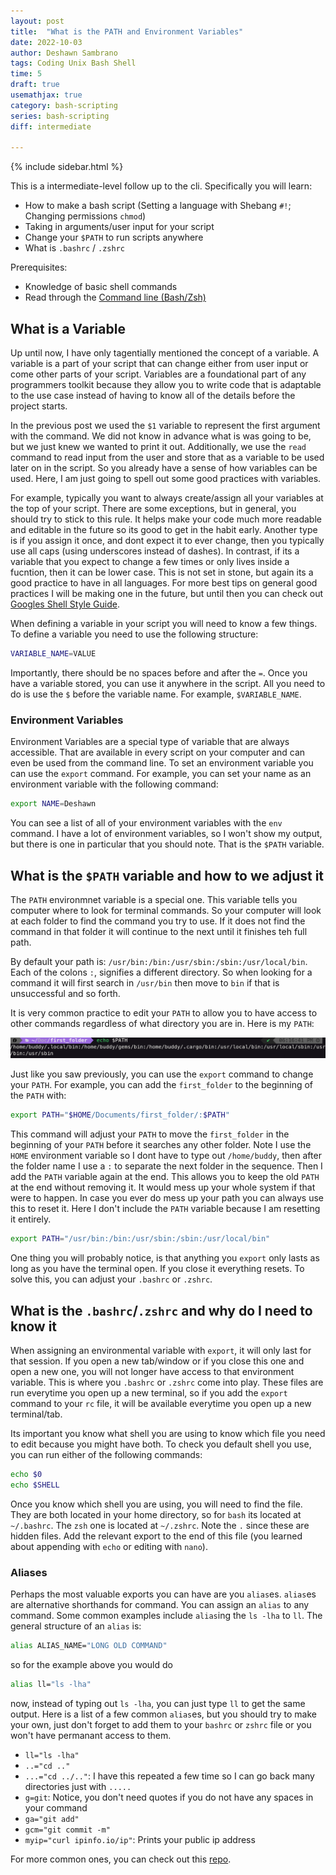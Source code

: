 ```yaml
---
layout: post
title:  "What is the PATH and Environment Variables"
date: 2022-10-03
author: Deshawn Sambrano
tags: Coding Unix Bash Shell
time: 5
draft: true
usemathjax: true
category: bash-scripting
series: bash-scripting
diff: intermediate

---
```


{% include sidebar.html %}

<section class="takeaways">

This is a intermediate-level follow up to the cli. Specifically you will learn:
- How to make a bash script (Setting a language with Shebang `#!`; Changing permissions `chmod`)
- Taking in arguments/user input for your script
- Change your `$PATH` to run scripts anywhere
- What is `.bashrc` / `.zshrc`

Prerequisites:

- Knowledge of basic shell commands 
- Read through the [Command line (Bash/Zsh)](cli.md)

</section>


## What is a Variable

<!-- excerpt-start -->
Up until now, I have only tagentially mentioned the concept of a variable.
A variable is a part of your script that can change either from user input or come other parts of your script.
Variables are a foundational part of any programmers toolkit because they allow you to write code that is adaptable to the use case instead of having to know all of the details before the project starts. 

In the previous post we used the `$1` variable to represent the first argument with the command.
We did not know in advance what is was going to be, but we just knew we wanted to print it out. 
Additionally, we use the `read` command to read input from the user and store that as a variable to be used later on in the script.
So you already have a sense of how variables can be used.
Here, I am just going to spell out some good practices with variables.

<!-- excerpt-end -->

For example, typically you want to always create/assign all your variables at the top of your script. 
There are some exceptions, but in general, you should try to stick to this rule.
It helps make your code much more readable and editable in the future so its good to get in the habit early.
Another type is if you assign it once, and dont expect it to ever change, then you typically use all caps (using underscores instead of dashes).
In contrast, if its a variable that you expect to change a few times or only lives inside a fucntion, then it can be lower case.
This is not set in stone, but again its a good practice to have in all languages.
For more best tips on general good practices I will be making one in the future, but until then you can check out [Googles Shell Style Guide][google-bash-style].

When defining a variable in your script you will need to know a few things. 
To define a variable you need to use the following structure:

```bash
VARIABLE_NAME=VALUE
```

Importantly, there should be no spaces before and after the `=`.
Once you have a variable stored, you can use it anywhere in the script.
All you need to do is use the `$` before the variable name. For example, `$VARIABLE_NAME`.


### Environment Variables

Environment Variables are a special type of variable that are always accessible.
That are available in every script on your computer and can even be used from the command line.
To set an environment variable you can use the `export` command.
For example, you can set your name as an environment variable with the following command:

```bash
export NAME=Deshawn
```

You can see a list of all of your environment variables with the `env` command.
I have a lot of environment variables, so I won't show my output, but there is one in particular that you should note.
That is the `$PATH` variable.

## What is the `$PATH` variable and how to we adjust it

The `PATH` environmnet variable is a special one.
This variable tells you computer where to look for terminal commands.
So your computer will look at each folder to find the command you try to use.
If it does not find the command in that folder it will continue to the next until it finishes teh full path.

By default your path is: `/usr/bin:/bin:/usr/sbin:/sbin:/usr/local/bin`.
Each of the colons `:`, signifies a different directory.
So when looking for a command it will first search in `/usr/bin` then move to `bin` if that is unsuccessful and so forth.

It is very common practice to edit your `PATH` to allow you to have access to other commands regardless of what directory you are in.
Here is my `PATH`:

![My Path](/assets/imgs/path.png)

Just like you saw previously, you can use the `export` command to change your `PATH`.
For example, you can add the `first_folder` to the beginning of the `PATH` with:

```bash
export PATH="$HOME/Documents/first_folder/:$PATH"
```

This command will adjust your `PATH` to move the `first_folder` in the beginning of your `PATH` before it searches any other folder.
Note I use the `HOME` environment variable so I dont have to type out `/home/buddy`, then after the folder name I use a `:` to separate the next folder in the sequence.
Then I add the `PATH` variable again at the end.
This allows you to keep the old `PATH` at the end without removing it.
It would mess up your whole system if that were to happen.
In case you ever do mess up your path you can always use this to reset it.
Here I don't include the `PATH` variable because I am resetting it entirely.

```bash
export PATH="/usr/bin:/bin:/usr/sbin:/sbin:/usr/local/bin"
```

One thing you will probably notice, is that anything you `export` only lasts as long as you have the terminal open.
If you close it everything resets.
To solve this, you can adjust your `.bashrc` or `.zshrc`.


## What is the `.bashrc`/`.zshrc` and why do I need to know it

When assigning an environmental variable with `export`, it will only last for that session.
If you open a new tab/window or if you close this one and open a new one, you will not longer have access to that environment variable.
This is where you `.bashrc` or `.zshrc` come into play.
These files are run everytime you open up a new terminal, so if you add the `export` command to your `rc` file, it will be available everytime you open up a new terminal/tab.

Its important you know what shell you are using to know which file you need to edit because you might have both.
To check you default shell you use, you can run either of the following commands:

```bash
echo $0
echo $SHELL
```

Once you know which shell you are using, you will need to find the file.
They are both located in your home directory, so for `bash` its located at `~/.bashrc`.
The `zsh` one is located at `~/.zshrc`.
Note the `.` since these are hidden files.
Add the relevant export to the end of this file (you learned about appending with `echo` or editing with `nano`).

### Aliases

Perhaps the most valuable exports you can have are you `alias`es.
`alias`es are alternative shorthands for command.
You can assign an `alias` to any command. 
Some common examples include `alias`ing the `ls -lha` to `ll`.
The general structure of an `alias` is:

```bash
alias ALIAS_NAME="LONG OLD COMMAND"
```
so for the example above you would do

```bash
alias ll="ls -lha"
```

now, instead of typing out `ls -lha`, you can just type `ll` to get the same output.
Here is a list of a few common `alias`es, but you should try to make your own, just don't forget to add them to your `bashrc` or `zshrc` file or you won't have permanant access to them.

- `ll="ls -lha"`
- `..="cd .."`
- `...="cd ../.."`: I have this repeated a few time so I can go back many directories just with `.....`
- `g=git`: Notice, you don't need quotes if you do not have any spaces in your command
- `ga="git add"`
- `gcm="git commit -m"`
- `myip="curl ipinfo.io/ip"`: Prints your public ip address

For more common ones, you can check out this [repo][common-aliases].

[google-bash-style]: https://google.github.io/styleguide/shellguide.html "Google Shell Style Guide"
[common-aliases]: https://github.com/ohmyzsh/ohmyzsh/tree/master/plugins/common-aliases "Common Aliases"
